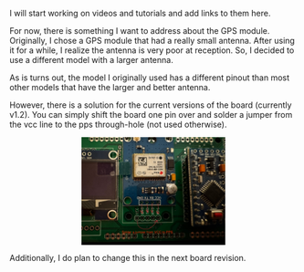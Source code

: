I will start working on videos and tutorials and add links to them here.

For now, there is something I want to address about the GPS module. Originally, I chose a GPS module that had a really small antenna. After using it for a while, I realize the antenna is very poor at reception. So, I decided to use a different model with a larger antenna.  

As is turns out, the model I originally used has a different pinout than most other models that have the larger and better antenna.  

However, there is a solution for the current versions of the board (currently v1.2). You can simply shift the board one pin over and solder a jumper from the vcc line to the pps through-hole (not used otherwise).  

<img src="Media/Build Instructions/gps-alternate.jpeg" alt="Alt text" style="width: 50%; display: block; margin: auto;" />  

Additionally, I do plan to change this in the next board revision.  